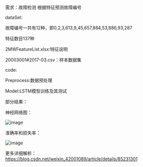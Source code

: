 
需求：故障检测
根据特征预测故障编号


dataSet:

故障编号一共有12种，即0,2,3,613,9,45,657,884,53,886,93,287

特征数目137种

2MWFeatureList.xlsx:特征说明

20003001#2017-03.csv：样本数据集



code:

Preprocess:数据预处理

Model:LSTM模型训练及其测试




部分结果：

神经网络图：

![image](https://github.com/Mryangkaitong/python-Machine-learning/blob/master/tensorflow/LSTM/photo/graph.png)

准确率和损失率：

![image](https://github.com/Mryangkaitong/python-Machine-learning/blob/master/tensorflow/LSTM/photo/train.png)


更多详细解析：https://blog.csdn.net/weixin_42001089/article/details/85231301
